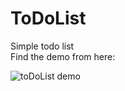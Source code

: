 # ToDoList
Simple todo list<br/>
Find the demo from here:

![toDoList demo](https://github.com/maggiejieyao/ToDoList/blob/master/toDoListScreenC.gif)

